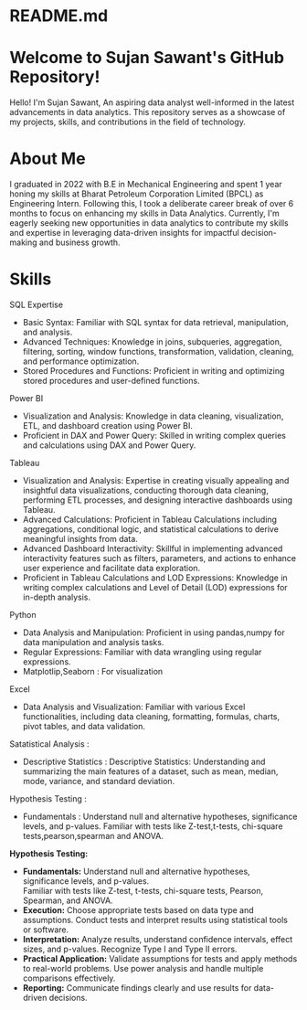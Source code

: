 # README.md

# Welcome to Sujan Sawant's GitHub Repository!
Hello! I'm Sujan Sawant, An aspiring data analyst well-informed in the latest advancements in data analytics. This repository serves as a showcase of my projects, skills, and contributions in the field of technology.

# About Me
I graduated in 2022 with B.E in Mechanical Engineering and spent 1 year honing my skills at Bharat Petroleum Corporation Limited (BPCL) as Engineering Intern. Following this, I took a deliberate career break of over 6 months to focus on enhancing my skills in Data Analytics. Currently, I'm eagerly seeking new opportunities in data analytics to contribute my skills and expertise in leveraging data-driven insights for impactful decision-making and business growth.

# Skills

SQL Expertise

- Basic Syntax: Familiar with SQL syntax for data retrieval, manipulation, and analysis.
- Advanced Techniques: Knowledge in joins, subqueries, aggregation, filtering, sorting, window functions, transformation, validation, cleaning, and performance optimization.
- Stored Procedures and Functions: Proficient in writing and optimizing stored procedures and user-defined functions.
  
Power BI

- Visualization and Analysis: Knowledge in data cleaning, visualization, ETL, and dashboard creation using Power BI.
- Proficient in DAX and Power Query: Skilled in writing complex queries and calculations using DAX and Power Query.

Tableau 

- Visualization and Analysis: Expertise in creating visually appealing and insightful data visualizations, conducting thorough data cleaning, performing ETL processes, and designing interactive dashboards using Tableau.
- Advanced Calculations: Proficient in Tableau Calculations including aggregations, conditional logic, and statistical calculations to derive meaningful insights from data.
- Advanced Dashboard Interactivity: Skillful in implementing advanced interactivity features such as filters, parameters, and actions to enhance user experience and facilitate data exploration.
- Proficient in Tableau Calculations and LOD Expressions: Knowledge in writing complex calculations and Level of Detail (LOD) expressions for in-depth analysis.

Python

- Data Analysis and Manipulation: Proficient in using pandas,numpy for data manipulation and analysis tasks.
- Regular Expressions: Familiar with data wrangling using regular expressions.
- Matplotlip,Seaborn : For visualization

Excel

- Data Analysis and Visualization: Familiar with various Excel functionalities, including data cleaning, formatting, formulas, charts, pivot tables, and data validation.

Satatistical Analysis :
- Descriptive Statistics : Descriptive Statistics: Understanding and summarizing the main features of a dataset, such as mean, median, mode, variance, and standard deviation.

Hypothesis Testing :
- Fundamentals : Understand null and alternative hypotheses, significance levels, and p-values.
                 Familiar with tests like Z-test,t-tests, chi-square tests,pearson,spearman and ANOVA.

**Hypothesis Testing:**

- **Fundamentals:** Understand null and alternative hypotheses, significance levels, and p-values.  
                    Familiar with tests like Z-test, t-tests, chi-square tests, Pearson, Spearman, and ANOVA.
- **Execution:** Choose appropriate tests based on data type and assumptions.
  Conduct tests and interpret results using statistical tools or software.
- **Interpretation:** Analyze results, understand confidence intervals, effect sizes, and p-values.
  Recognize Type I and Type II errors.
- **Practical Application:** Validate assumptions for tests and apply methods to real-world problems.
  Use power analysis and handle multiple comparisons effectively.
- **Reporting:** Communicate findings clearly and use results for data-driven decisions.


